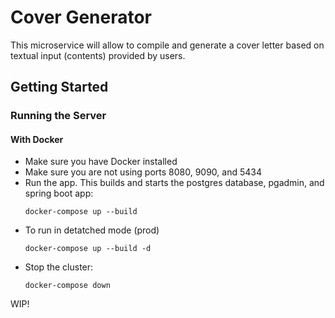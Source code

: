 # Cover Generator

This microservice will allow to compile and generate a cover letter based on textual input (contents) provided by users.

## Getting Started

### Running the Server

#### With Docker

- Make sure you have Docker installed
- Make sure you are not using ports 8080, 9090, and 5434
- Run the app. This builds and starts the postgres database, pgadmin, and spring boot app:
  ```
  docker-compose up --build
  ```
- To run in detatched mode (prod)
  ```
  docker-compose up --build -d
  ```
- Stop the cluster:
  ```
  docker-compose down
  ```

WIP!
